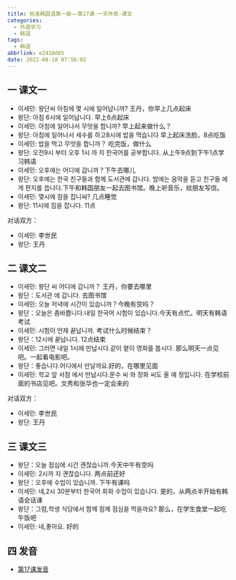 ```yaml
---
title: 标准韩国语第一册——第17课-一天作息-课文
categories:
  - 外语学习
  - 韩语
tags:
  - 韩语
abbrlink: e2410d85
date: 2022-08-10 07:56:02
---
```

## 一 课文一

* 이세민: 왕단씨 아침에 몇 시에 일어납니까? 王丹，你早上几点起床
* 왕단: 아침 6시에 일어납니다. 早上6点起床
* 이세민: 아침에 일어나서 무엇을 합니까? 早上起来做什么？
* 왕단: 아침에 일어나서 세수를 하고8시에 밥을 먹습니다 早上起床洗脸，8点吃饭
* 이세민: 밥을 먹고 무엇을 합니까？ 吃完饭，做什么
* 왕단: 오전9시 부터 오후 1시 까 지 한국어를 공부합니다. 从上午9点到下午1点学习韩语
* 이세민: 오후에는 어디에 갑니까？下午去哪儿
* 왕단: 오후에는 한국 친구들과 함께 도서관에 갑니다. 밤에는 음악을 듣고 친구들 에게 편지를 씁니다.下午和韩国朋友一起去图书馆。晚上听音乐，给朋友写信。
* 이세민: 몇시에 잠을 잡니싸? 几点睡觉
* 왕단: 11시에 짐을 잡니다. 11点

<!--more-->

对话双方：

* 이세민: 李世民
* 왕단: 王丹

## 二 课文二

* 이세민: 왕단 씨 어디에 갑니까？ 王丹，你要去哪里
* 왕단：도서관 에 갑니다. 去图书馆
* 이세민: 오늘 저녁에 시간이 있습니까？今晚有空吗？
* 왕단：오늘은 좀바쁩니다.내일 한국어 시험이 있습니다.今天有点忙。明天有韩语考试
* 이세민: 시험이 언제 끝납니까. 考试什么时候结束？
* 왕단：12시에 끝납니다. 12点结束
* 이세민: 그러면 내일 1시에 만납시다.같이 옅이 영화를 봅시다. 那么明天一点见吧。一起看电影吧。
* 왕단：좋습니다.어디에서 만날까요.好的，在哪里见面
* 이세민: 학교 앞 서점 에서 만납시다.문수 씨 와 장화 씨도 올 예 정입니다. 在学校前面的书店见吧。文秀和张华也一定会来的

对话双方：

* 이세민: 李世民
* 왕단: 王丹

## 三 课文三

* 왕단：오늘 점심에 시간 괜찮습니까.今天中午有空吗
* 이세민: 2시까 지 괜찮습니다. 两点前还好
* 왕단：오후에 수업이 있습니까. 下午有课吗
* 이세민: 네,2시 30분부터 한국어 회화 수업이 있습니다. 是的，从两点半开始有韩语会话课
* 왕단：그럼,학생 식당에서 함께 점께 점심을 먹을까요? 那么，在学生食堂一起吃午饭吧
* 이세민: 네,좋아요. 好的

## 四 发音

* [第17课发音][1]



[1]:https://biz.cli.im/Pcview?name=https%3A%2F%2Fbiz.cli.im%2Ftest%2FAR485320%3Fcoding%3DIgvAGP%26qrurl%3Dhttp%253A%252F%252Fqr31.cn%252FIgvAGP%26gtype%3D2&time=1